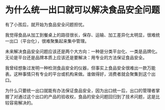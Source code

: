 为什么统一出口就可以解决食品安全问题
========================================

有了小孩后，就开始为食品安全问题担忧。

我觉得食品从加工到餐桌上的路径很长，保存、运输、加工差异化太明显，很难统一出口（平台化），很难聚集起来集中管理。

未来解决食品安全问题应该还是两个大方向：一种是分类平台化、一类是品牌化。无论是平台还是品牌本质上应该还是要解决：用专业的方法保证食品安全。

我曾经想象过发明一种检测食品安全的仪器，但事实上食品安全很难出一款万能表。这种事情只有专业的平台或机构来做。谁做得好，消费者就会聚集到这个出口。

为什么只要统一出口就能有办法保证食品安全，因为出口统一后，出口的管理者掌握了对通过这个出口的产品的验收权，食品的安全问题回归到了技术问题，这是比较容易解决的。


